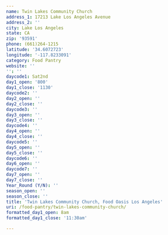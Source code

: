 ```yaml
---
name: Twin Lakes Community Church
address_1: 17213 Lake Los Angeles Avenue
address_2: ''
city: Lake Los Angeles
state: CA
zip: '93591'
phone: (661)264-1215
latitude: '34.6072723'
longitude: '-117.8233091'
category: Food Pantry
website: ''
'': ''
daycode1: Sat2nd
day1_open: '800'
day1_close: '1130'
daycode2: ''
day2_open: ''
day2_close: ''
daycode3: ''
day3_open: ''
day3_close: ''
daycode4: ''
day4_open: ''
day4_close: ''
daycode5: ''
day5_open: ''
day5_close: ''
daycode6: ''
day6_open: ''
daycode7: ''
day7_open: ''
day7_close: ''
Year_Round (Y/N): ''
season_open: ''
season_close: ''
title: 'Twin Lakes Community Church, Food Oasis Los Angeles'
uri: /food-pantry/twin-lakes-community-church/
formatted_day1_open: 8am
formatted_day1_close: '11:30am'

---
```

